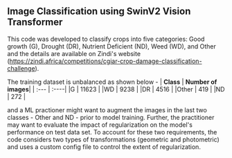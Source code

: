 <h2> Image Classification using SwinV2 Vision Transformer </h2>

This code was developed to classify crops into five categories: Good growth (G), Drought (DR), Nutrient Deficient (ND), Weed (WD), and Other and the details are available on Zindi's website (https://zindi.africa/competitions/cgiar-crop-damage-classification-challenge). <br>

The training dataset is unbalanced as shown below - 
| **Class**      | **Number of images**|
| :---       |    :----|
|G        | 11623 |
|WD       | 9238  |
|DR       | 4516  |
|Other    | 419   |
|ND       | 272   |

and a ML practioner might want to augment the images in the last two classes - Other and ND - prior to model training. Further, the practitioner may want to evaluate the impact of regularization on the model's performance on test data set. To account for these two requirements, the code considers two types of transformations (geometric and photometric) and uses a custom config file to control the extent of regularization.
